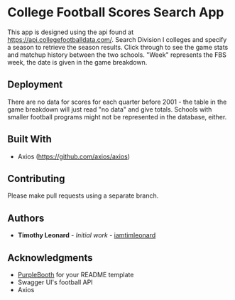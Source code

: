 # College Football Scores Search App

This app is designed using the api found at https://api.collegefootballdata.com/. Search Division I colleges and specify a season to retrieve the season results. Click through to see the game stats and matchup history between the two schools.
"Week" represents the FBS week, the date is given in the game breakdown.

## Deployment

There are no data for scores for each quarter before 2001 - the table in the game breakdown will just read "no data" and give totals. Schools with smaller football programs might not be represented in the database, either.

## Built With

* Axios (https://github.com/axios/axios)

## Contributing

Please make pull requests using a separate branch.


## Authors

* **Timothy Leonard** - *Initial work* - [iamtimleonard](https://github.com/iamtimleonard)

## Acknowledgments

* [PurpleBooth](https://gitbu.com/PurpleBooth) for your README template
* Swagger UI's football API
* Axios
